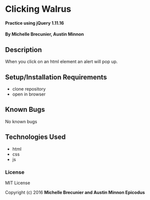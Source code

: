 # Clicking Walrus

#### Practice using jQuery 1.11.16

#### By Michelle Brecunier, Austin Minnon

## Description

When you click on an html element an alert will pop up.

## Setup/Installation Requirements

* clone repository
* open in browser

## Known Bugs

No known bugs

## Technologies Used

* html
* css
* js

### License

MIT License

Copyright (c) 2016 **Michelle Brecunier and Austin Minnon Epicodus**
